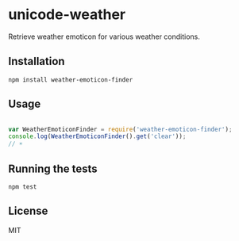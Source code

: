 # unicode-weather

Retrieve weather emoticon for various weather conditions.

## Installation

```
npm install weather-emoticon-finder
```

## Usage
```js

var WeatherEmoticonFinder = require('weather-emoticon-finder');
console.log(WeatherEmoticonFinder().get('clear'));
// ☀️
```
## Running the tests

```
npm test
```

## License
MIT

